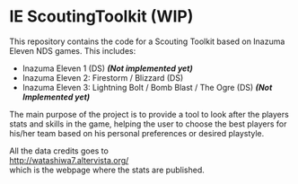 # IE ScoutingToolkit (WIP)

This repository contains the code for a Scouting Toolkit based on Inazuma Eleven NDS games. This includes:
- Inazuma Eleven 1 (DS) **_(Not implemented yet)_**
- Inazuma Eleven 2: Firestorm / Blizzard (DS)
- Inazuma Eleven 3: Lightning Bolt / Bomb Blast / The Ogre (DS) **_(Not Implemented yet)_**

The main purpose of the project is to provide a tool to look after the players stats and skills in the game, helping the user to choose the best players for his/her team 
based on his personal preferences or desired playstyle.

All the data credits goes to  
http://watashiwa7.altervista.org/  
which is the webpage where the stats are published.  